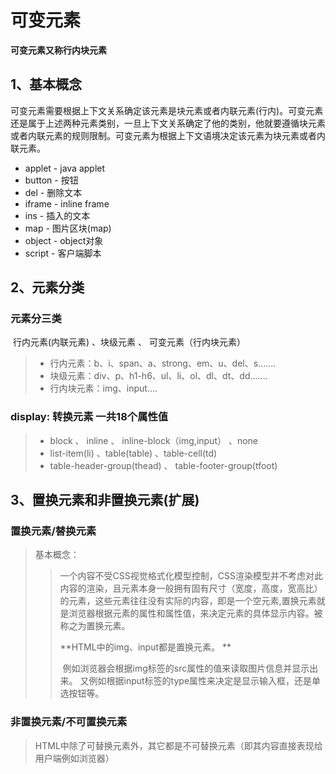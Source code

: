 # 可变元素

**可变元素又称行内块元素**

## 1、基本概念

​         可变元素需要根据上下文关系确定该元素是块元素或者内联元素(行内)。可变元素还是属于上述两种元素类别，一旦上下文关系确定了他的类别，他就要遵循块元素或者内联元素的规则限制。可变元素为根据上下文语境决定该元素为块元素或者内联元素。

- applet - java applet 
- button - 按钮   
- del - 删除文本   
- iframe - inline frame   
- ins - 插入的文本   
- map - 图片区块(map)  
- object - object对象   
- script - 客户端脚本

## 2、元素分类

### 元素分三类

​	行内元素(内联元素) 、块级元素 、 可变元素（行内块元素）

> - 行内元素：b、i、span、a、strong、em、u、del、s.......
> - 块级元素：div、p、h1-h6、ul、li、ol、dl、dt、dd.......
> - 行内块元素：img、input....

### display: 转换元素 一共18个属性值

> - block 、  inline 、 inline-block（img,input） 、none
> - list-item(li)  、table(table)  、table-cell(td)  
> - table-header-group(thead)   、 table-footer-group(tfoot)

## 3、置换元素和非置换元素(扩展)

### 置换元素/替换元素

> 基本概念：
>
> > ​	一个内容不受CSS视觉格式化模型控制，CSS渲染模型并不考虑对此内容的渲染，且元素本身一般拥有固有尺寸（宽度，高度，宽高比）的元素，这些元素往往没有实际的内容，即是一个空元素,置换元素就是浏览器根据元素的属性和属性值，来决定元素的具体显示内容。被称之为置换元素。
> >
> > **HTML中的img、input都是置换元素。 **
> >
> > ​	例如浏览器会根据img标签的src属性的值来读取图片信息并显示出来。 又例如根据input标签的type属性来决定是显示输入框，还是单选按钮等。 

### 非置换元素/不可置换元素

> HTML中除了可替换元素外，其它都是不可替换元素（即其内容直接表现给用户端例如浏览器）